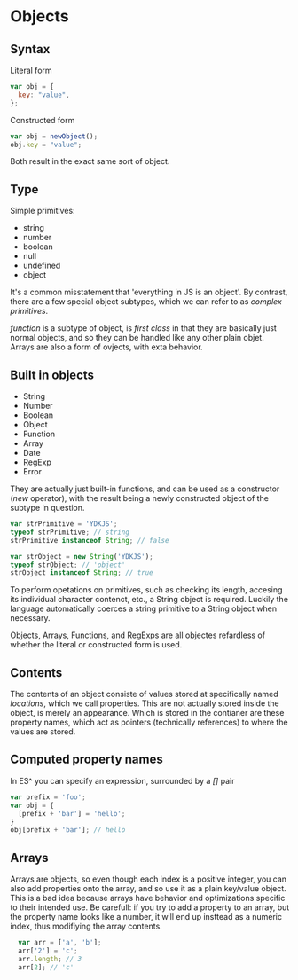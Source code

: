 # Objects

## Syntax

Literal form

```js
var obj = {
  key: "value",
};
```

Constructed form

```js
var obj = newObject();
obj.key = "value";
```

Both result in the exact same sort of object.

## Type

Simple primitives:

* string
* number
* boolean
* null
* undefined
* object

It's a common misstatement that 'everything in JS is an object'.
By contrast, there are a few special object subtypes, which we can refer to as _complex primitives_.

_function_ is a subtype of object, is _first class_ in that they are basically just normal objects, and so they can be handled like any other plain objet.
Arrays are also a form of ovjects, with exta behavior.

## Built in objects

* String
* Number
* Boolean
* Object
* Function
* Array
* Date
* RegExp
* Error

They are actually just built-in functions, and can be used as a constructor (_new_ operator), with the result being a newly constructed object of the subtype in question.

```js
var strPrimitive = 'YDKJS';
typeof strPrimitive; // string
strPrimitive instanceof String; // false

var strObject = new String('YDKJS');
typeof strObject; // 'object'
strObject instanceof String; // true
```

To perform opetations on primitives, such as checking its length, accesing its individual character contenct, etc., a String object is required. Luckily the language automatically coerces a string primitive to a String object when necessary.

Objects, Arrays, Functions, and RegExps are all objectes refardless of whether the literal or constructed form is used.

## Contents

The contents of an object consiste of values stored at specifically named _locations_, which we call properties. This are not actually stored inside the object, is merely an appearance. Which is stored in the contianer are these property names, which act as pointers (technically references) to where the values are stored.

## Computed property names

In ES^ you can specify an expression, surrounded by a _[]_ pair

```js
var prefix = 'foo';
var obj = {
  [prefix + 'bar'] = 'hello';
}
obj[prefix + 'bar']; // hello
```

## Arrays

Arrays are objects, so even though each index is a positive integer, you can also add properties onto the array, and so use it as a plain key/value object. This is a bad idea because arrays have behavior and optimizations specific to their intended use.
Be carefull: if you try to add a property to an array, but the property name looks like a number, it will end up insttead as a numeric index, thus modifiying the array contents.

```js
  var arr = ['a', 'b'];
  arr['2'] = 'c';
  arr.length; // 3
  arr[2]; // 'c'
```